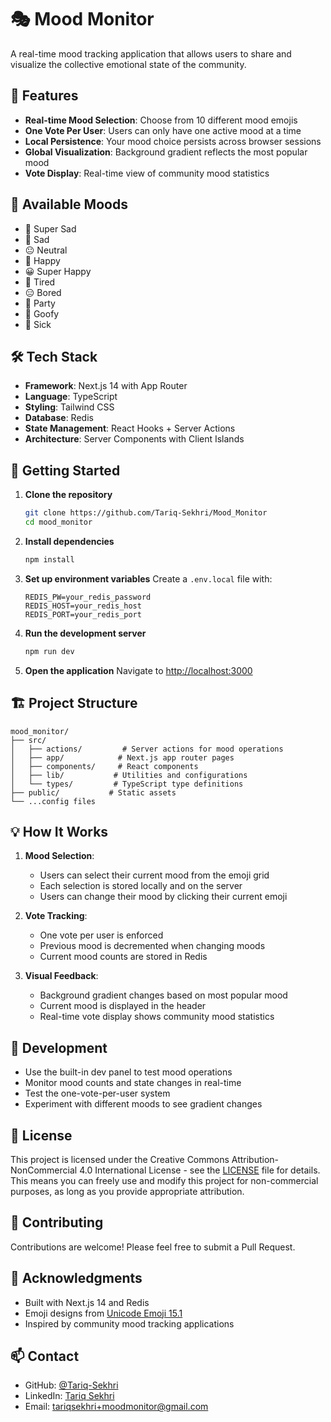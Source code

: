 # 🎭 Mood Monitor

A real-time mood tracking application that allows users to share and visualize the collective emotional state of the community.

## 🌟 Features

- **Real-time Mood Selection**: Choose from 10 different mood emojis
- **One Vote Per User**: Users can only have one active mood at a time
- **Local Persistence**: Your mood choice persists across browser sessions
- **Global Visualization**: Background gradient reflects the most popular mood
- **Vote Display**: Real-time view of community mood statistics

## 🎨 Available Moods

- 🥲 Super Sad
- 🙁 Sad
- 😐 Neutral
- 🙂 Happy
- 😀 Super Happy
- 🥱 Tired
- 😑 Bored
- 🥳 Party
- 🤪 Goofy
- 🤒 Sick

## 🛠️ Tech Stack

- **Framework**: Next.js 14 with App Router
- **Language**: TypeScript
- **Styling**: Tailwind CSS
- **Database**: Redis
- **State Management**: React Hooks + Server Actions
- **Architecture**: Server Components with Client Islands

## 🚀 Getting Started

1. **Clone the repository**
   ```bash
   git clone https://github.com/Tariq-Sekhri/Mood_Monitor
   cd mood_monitor
   ```

2. **Install dependencies**
   ```bash
   npm install
   ```

3. **Set up environment variables**
   Create a `.env.local` file with:
   ```env
   REDIS_PW=your_redis_password
   REDIS_HOST=your_redis_host
   REDIS_PORT=your_redis_port
   ```

4. **Run the development server**
   ```bash
   npm run dev
   ```

5. **Open the application**
   Navigate to [http://localhost:3000](http://localhost:3000)

## 🏗️ Project Structure

```
mood_monitor/
├── src/
│   ├── actions/         # Server actions for mood operations
│   ├── app/            # Next.js app router pages
│   ├── components/     # React components
│   ├── lib/           # Utilities and configurations
│   └── types/         # TypeScript type definitions
├── public/           # Static assets
└── ...config files
```

## 💡 How It Works

1. **Mood Selection**:
   - Users can select their current mood from the emoji grid
   - Each selection is stored locally and on the server
   - Users can change their mood by clicking their current emoji

2. **Vote Tracking**:
   - One vote per user is enforced
   - Previous mood is decremented when changing moods
   - Current mood counts are stored in Redis

3. **Visual Feedback**:
   - Background gradient changes based on most popular mood
   - Current mood is displayed in the header
   - Real-time vote display shows community mood statistics

## 🧪 Development

- Use the built-in dev panel to test mood operations
- Monitor mood counts and state changes in real-time
- Test the one-vote-per-user system
- Experiment with different moods to see gradient changes

## 📝 License

This project is licensed under the Creative Commons Attribution-NonCommercial 4.0 International License - see the [LICENSE](LICENSE) file for details. This means you can freely use and modify this project for non-commercial purposes, as long as you provide appropriate attribution.

## 👥 Contributing

Contributions are welcome! Please feel free to submit a Pull Request.

## 🙏 Acknowledgments

- Built with Next.js 14 and Redis
- Emoji designs from [Unicode Emoji 15.1](https://unicode.org/emoji/charts/emoji-list.html)
- Inspired by community mood tracking applications

## 📫 Contact

- GitHub: [@Tariq-Sekhri](https://github.com/Tariq-Sekhri)
- LinkedIn: [Tariq Sekhri](https://linkedin.com/in/tariq-sekhri-b69098232)
- Email: tariqsekhri+moodmonitor@gmail.com
